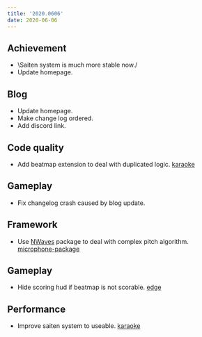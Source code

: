 ```yaml
---
title: '2020.0606'
date: 2020-06-06
---
```


## Achievement
- \Saiten system is much more stable now./
- Update homepage.

## Blog
- Update homepage.
- Make change log ordered.
- Add discord link.

## Code quality
- Add beatmap extension to deal with duplicated logic. [karaoke](#87@andy840119)

## Gameplay
- Fix changelog crash caused by blog update.

## Framework
- Use [NWaves](https://github.com/ar1st0crat/NWaves) package to deal with complex pitch algorithm. [microphone-package](#29@andy840119)

## Gameplay
- Hide scoring hud if beatmap is not scorable. [edge](#90@andy840119)

## Performance
- Improve saiten system to useable. [karaoke](#96@andy840119)